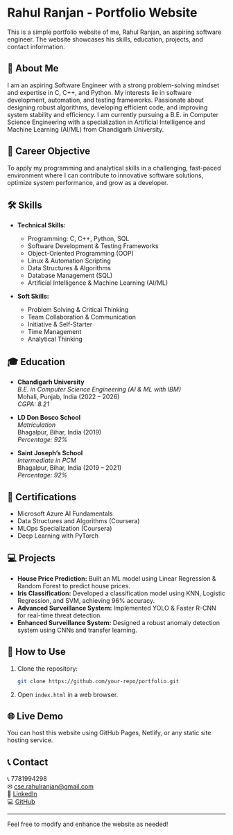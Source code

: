 # Rahul Ranjan - Portfolio Website

This is a simple portfolio website of me, Rahul Ranjan, an aspiring software engineer. The website showcases his skills, education, projects, and contact information.

## 🚀 About Me
I am an aspiring Software Engineer with a strong problem-solving mindset and expertise in C, C++, and Python. My interests lie in software development, automation, and testing frameworks. Passionate about designing robust algorithms, developing efficient code, and improving system stability and efficiency. I am currently pursuing a B.E. in Computer Science Engineering with a specialization in Artificial Intelligence and Machine Learning (AI/ML) from Chandigarh University.

## 🎯 Career Objective
To apply my programming and analytical skills in a challenging, fast-paced environment where I can contribute to innovative software solutions, optimize system performance, and grow as a developer.

## 🛠 Skills
- **Technical Skills:**  
  - Programming: C, C++, Python, SQL
  - Software Development & Testing Frameworks
  - Object-Oriented Programming (OOP)
  - Linux & Automation Scripting
  - Data Structures & Algorithms
  - Database Management (SQL)
  - Artificial Intelligence & Machine Learning (AI/ML)
  
- **Soft Skills:**  
  - Problem Solving & Critical Thinking
  - Team Collaboration & Communication
  - Initiative & Self-Starter
  - Time Management
  - Analytical Thinking

## 🎓 Education
- **Chandigarh University**  
  *B.E. in Computer Science Engineering (AI & ML with IBM)*  
  Mohali, Punjab, India (2022 – 2026)  
  *CGPA: 8.21*

- **LD Don Bosco School**  
  *Matriculation*  
  Bhagalpur, Bihar, India (2019)  
  *Percentage: 92%*

- **Saint Joseph’s School**  
  *Intermediate in PCM*  
  Bhagalpur, Bihar, India (2019 – 2021)  
  *Percentage: 92%*

## 📜 Certifications
- Microsoft Azure AI Fundamentals
- Data Structures and Algorithms (Coursera)
- MLOps Specialization (Coursera)
- Deep Learning with PyTorch

## 💻 Projects
- **House Price Prediction:** Built an ML model using Linear Regression & Random Forest to predict house prices.
- **Iris Classification:** Developed a classification model using KNN, Logistic Regression, and SVM, achieving 96% accuracy.
- **Advanced Surveillance System:** Implemented YOLO & Faster R-CNN for real-time threat detection.
- **Enhanced Surveillance System:** Designed a robust anomaly detection system using CNNs and transfer learning.

## 📌 How to Use
1. Clone the repository:
   ```bash
   git clone https://github.com/your-repo/portfolio.git
   ```
2. Open `index.html` in a web browser.

## 🌐 Live Demo
You can host this website using GitHub Pages, Netlify, or any static site hosting service.

## 📞 Contact
📞 7781994298  
✉ [cse.rahulranjan@gmail.com](mailto:cse.rahulranjan@gmail.com)  
🔗 [LinkedIn](https://www.linkedin.com/in/rahulranjan-/)  
💻 [GitHub](https://github.com/Ran-Rahul?tab=repositories)  

---
Feel free to modify and enhance the website as needed!
